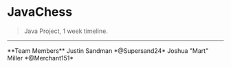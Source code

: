 # JavaChess
>Java Project, 1 week timeline.
<hr>
**Team Members**
Justin Sandman *@Supersand24*
Joshua "Mart" Miller *@Merchant151*
